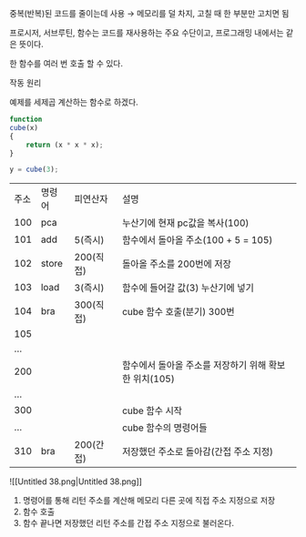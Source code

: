   

중복(반복)된 코드를 줄이는데 사용 → 메모리를 덜 차지, 고칠 때 한 부분만 고치면 됨

프로시저, 서브루틴, 함수는 코드를 재사용하는 주요 수단이고, 프로그래밍 내에서는 같은 뜻이다.

한 함수를 여러 번 호출 할 수 있다.

작동 원리

예제를 세제곱 계산하는 함수로 하겠다.

```JavaScript
function
cube(x)
{
	return (x * x * x);
}

y = cube(3);
```

  

|   |   |   |   |
|---|---|---|---|
|주소|명령어|피연산자|설명|
|100|pca||누산기에 현재 pc값을 복사(100)|
|101|add|5(즉시)|함수에서 돌아올 주소(100 + 5 = 105)|
|102|store|200(직접)|돌아올 주소를 200번에 저장|
|103|load|3(즉시)|함수에 들어갈 값(3) 누산기에 넣기|
|104|bra|300(직접)|cube 함수 호출(분기) 300번|
|105||||
|…||||
|200|||함수에서 돌아올 주소를 저장하기 위해 확보한 위치(105)|
|…||||
|300|||cube 함수 시작|
|…|||cube 함수의 명령어들|
|310|bra|200(간접)|저장했던 주소로 돌아감(간접 주소 지정)|

![[Untitled 38.png|Untitled 38.png]]

  

1. 명령어를 통해 리턴 주소를 계산해 메모리 다른 곳에 직접 주소 지정으로 저장
2. 함수 호출
3. 함수 끝나면 저장했던 리턴 주소를 간접 주소 지정으로 불러온다.